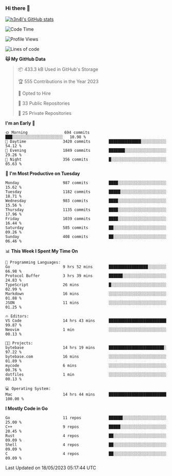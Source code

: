 ### Hi there 👋

[![h3n4l's GitHub stats](https://github-readme-stats.vercel.app/api?username=h3n4l&count_private=true&show_icons=true&theme=radical)](https://github.com/h3n4l/github-readme-stats)

<!--START_SECTION:waka-->
![Code Time](http://img.shields.io/badge/Code%20Time-1%2C228%20hrs%2054%20mins-blue)

![Profile Views](http://img.shields.io/badge/Profile%20Views-0-blue)

![Lines of code](https://img.shields.io/badge/From%20Hello%20World%20I%27ve%20Written-3.0%20million%20lines%20of%20code-blue)

**🐱 My GitHub Data** 

> 📦 433.3 kB Used in GitHub's Storage 
 > 
> 🏆 555 Contributions in the Year 2023
 > 
> 💼 Opted to Hire
 > 
> 📜 33 Public Repositories 
 > 
> 🔑 25 Private Repositories 
 > 
**I'm an Early 🐤** 

```text
🌞 Morning                694 commits         ███░░░░░░░░░░░░░░░░░░░░░░   10.98 % 
🌆 Daytime                3420 commits        ██████████████░░░░░░░░░░░   54.12 % 
🌃 Evening                1849 commits        ███████░░░░░░░░░░░░░░░░░░   29.26 % 
🌙 Night                  356 commits         █░░░░░░░░░░░░░░░░░░░░░░░░   05.63 % 
```
📅 **I'm Most Productive on Tuesday** 

```text
Monday                   987 commits         ████░░░░░░░░░░░░░░░░░░░░░   15.62 % 
Tuesday                  1182 commits        █████░░░░░░░░░░░░░░░░░░░░   18.71 % 
Wednesday                983 commits         ████░░░░░░░░░░░░░░░░░░░░░   15.56 % 
Thursday                 1135 commits        ████░░░░░░░░░░░░░░░░░░░░░   17.96 % 
Friday                   1039 commits        ████░░░░░░░░░░░░░░░░░░░░░   16.44 % 
Saturday                 585 commits         ██░░░░░░░░░░░░░░░░░░░░░░░   09.26 % 
Sunday                   408 commits         ██░░░░░░░░░░░░░░░░░░░░░░░   06.46 % 
```


📊 **This Week I Spent My Time On** 

```text
💬 Programming Languages: 
Go                       9 hrs 52 mins       █████████████████░░░░░░░░   66.98 % 
Protocol Buffer          3 hrs 39 mins       ██████░░░░░░░░░░░░░░░░░░░   24.83 % 
TypeScript               26 mins             █░░░░░░░░░░░░░░░░░░░░░░░░   02.99 % 
Markdown                 16 mins             ░░░░░░░░░░░░░░░░░░░░░░░░░   01.88 % 
JSON                     11 mins             ░░░░░░░░░░░░░░░░░░░░░░░░░   01.25 % 

🔥 Editors: 
VS Code                  14 hrs 43 mins      █████████████████████████   99.87 % 
Neovim                   1 min               ░░░░░░░░░░░░░░░░░░░░░░░░░   00.13 % 

🐱‍💻 Projects: 
bytebase                 14 hrs 19 mins      ████████████████████████░   97.22 % 
bytebase.com             16 mins             ░░░░░░░░░░░░░░░░░░░░░░░░░   01.89 % 
mycode                   6 mins              ░░░░░░░░░░░░░░░░░░░░░░░░░   00.76 % 
dotfiles                 1 min               ░░░░░░░░░░░░░░░░░░░░░░░░░   00.13 % 

💻 Operating System: 
Mac                      14 hrs 44 mins      █████████████████████████   100.00 % 
```

**I Mostly Code in Go** 

```text
Go                       11 repos            ██████░░░░░░░░░░░░░░░░░░░   25.00 % 
C++                      9 repos             █████░░░░░░░░░░░░░░░░░░░░   20.45 % 
Rust                     4 repos             ██░░░░░░░░░░░░░░░░░░░░░░░   09.09 % 
Shell                    4 repos             ██░░░░░░░░░░░░░░░░░░░░░░░   09.09 % 
C                        4 repos             ██░░░░░░░░░░░░░░░░░░░░░░░   09.09 % 
```




 Last Updated on 18/05/2023 05:17:44 UTC
<!--END_SECTION:waka-->

